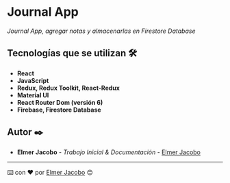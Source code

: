 # Journal App

_Journal App, agregar notas y almacenarlas en Firestore Database_

## Tecnologías que se utilizan 🛠️

* **React**
* **JavaScript**
* **Redux, Redux Toolkit, React-Redux**
* **Material UI**
* **React Router Dom (versión 6)**
* **Firebase, Firestore Database**

## Autor ✒️

* **Elmer Jacobo** - *Trabajo Inicial & Documentación* - [Elmer Jacobo](https://www.linkedin.com/in/ejacobotiniano/)


---
⌨️ con ❤️ por [Elmer Jacobo](https://github.com/elmerjacobo97) 😊